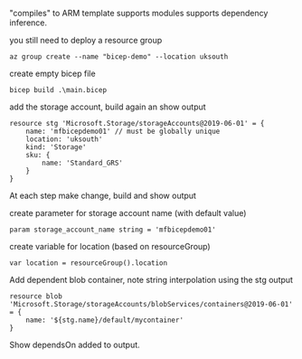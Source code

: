 "compiles" to ARM template
supports modules
supports dependency inference.

you still need to deploy a resource group 

    az group create --name "bicep-demo" --location uksouth

create empty bicep file

    bicep build .\main.bicep

add the storage account, build again an show output

    resource stg 'Microsoft.Storage/storageAccounts@2019-06-01' = {
        name: 'mfbicepdemo01' // must be globally unique
        location: 'uksouth'
        kind: 'Storage'
        sku: {
            name: 'Standard_GRS'
        }
    }

At each step make change, build and show output

create parameter for storage account name (with default value)

    param storage_account_name string = 'mfbicepdemo01'

create variable for location (based on resourceGroup)

    var location = resourceGroup().location

Add dependent blob container, note string interpolation using the stg output

    resource blob 'Microsoft.Storage/storageAccounts/blobServices/containers@2019-06-01' = {
        name: '${stg.name}/default/mycontainer'
    }

Show dependsOn added to output.


